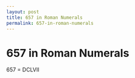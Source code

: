 ```yaml
---
layout: post
title: 657 in Roman Numerals
permalink: 657-in-roman-numerals
---
```


# 657 in Roman Numerals

657 = DCLVII
